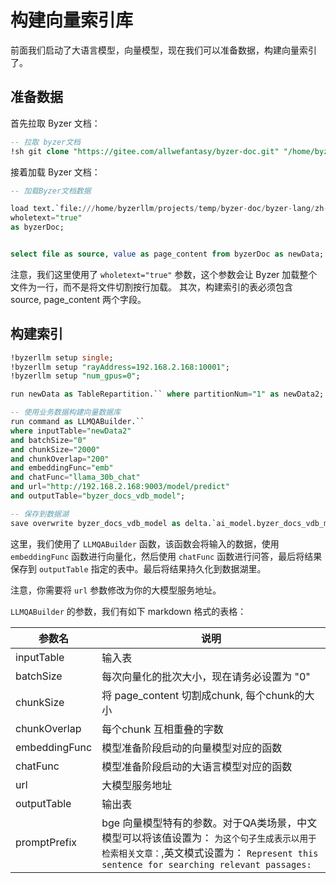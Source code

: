 # 构建向量索引库

前面我们启动了大语言模型，向量模型，现在我们可以准备数据，构建向量索引了。

## 准备数据

首先拉取 Byzer 文档：

```sql
-- 拉取 byzer文档
!sh git clone "https://gitee.com/allwefantasy/byzer-doc.git" "/home/byzerllm/projects/temp/byzer-doc";
```

接着加载 Byzer 文档：

```sql
-- 加载Byzer文档数据

load text.`file:///home/byzerllm/projects/temp/byzer-doc/byzer-lang/zh-cn/**/*.md` where
wholetext="true"
as byzerDoc;


select file as source, value as page_content from byzerDoc as newData;
```

注意，我们这里使用了 `wholetext="true"` 参数，这个参数会让 Byzer 加载整个文件为一行，而不是将文件切割按行加载。
其次，构建索引的表必须包含  source, page_content 两个字段。

## 构建索引

```sql
!byzerllm setup single;
!byzerllm setup "rayAddress=192.168.2.168:10001";
!byzerllm setup "num_gpus=0";

run newData as TableRepartition.`` where partitionNum="1" as newData2;

-- 使用业务数据构建向量数据库
run command as LLMQABuilder.`` 
where inputTable="newData2" 
and batchSize="0"
and chunkSize="2000"
and chunkOverlap="200"
and embeddingFunc="emb"
and chatFunc="llama_30b_chat"
and url="http://192.168.2.168:9003/model/predict"
and outputTable="byzer_docs_vdb_model";

-- 保存到数据湖
save overwrite byzer_docs_vdb_model as delta.`ai_model.byzer_docs_vdb_model`;
```

这里，我们使用了 `LLMQABuilder` 函数，该函数会将输入的数据，使用 `embeddingFunc` 函数进行向量化，然后使用 `chatFunc` 函数进行问答，最后将结果保存到 `outputTable` 指定的表中。最后将结果持久化到数据湖里。

注意，你需要将 `url` 参数修改为你的大模型服务地址。

`LLMQABuilder` 的参数，我们有如下 markdown 格式的表格：

| 参数名        | 说明                                                         |
| ------------- | ------------------------------------------------------------ |
| inputTable    | 输入表                                                       |
| batchSize     | 每次向量化的批次大小，现在请务必设置为 "0"                                         |
| chunkSize     | 将 page_content 切割成chunk, 每个chunk的大小                                         |
| chunkOverlap  | 每个chunk 互相重叠的字数                                         |
| embeddingFunc | 模型准备阶段启动的向量模型对应的函数                          |
| chatFunc      | 模型准备阶段启动的大语言模型对应的函数                   |
| url           | 大模型服务地址                                               |
| outputTable   | 输出表                                                       |
| promptPrefix    | bge 向量模型特有的参数。对于QA类场景，中文模型可以将该值设置为： `为这个句子生成表示以用于检索相关文章：`,英文模式设置为： `Represent this sentence for searching relevant passages: ` |